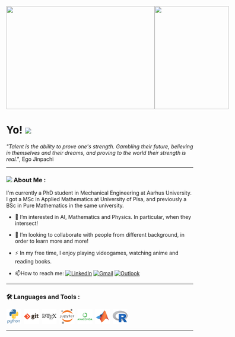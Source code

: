 <div id="header" align="left">
  
</div>

<div align="right">
 
</div>

<div style="display: flex; flex-direction: row;">
 <img src="https://media1.tenor.com/m/fRSrGTkJ-XkAAAAd/naraku-anime.gif" width="400", height="278"/>
  <img width="200" height="278" src="https://spotify-github-profile.kittinanx.com/api/view.svg?uid=roxionsm&cover_image=true&theme=default&show_offline=false&background_color=121212&interchange=false&bar_color_cover=true)">
</div>


<h1>
  Yo!
  <img src="https://media.giphy.com/media/hvRJCLFzcasrR4ia7z/giphy.gif" width="30px"/>
</h1>

*"Talent is the ability to prove one's strength. Gambling their future, believing in themselves and their dreams, and proving to the world their strength is real."*, Ego Jinpachi


---

### <img src="https://media.giphy.com/media/WUlplcMpOCEmTGBtBW/giphy.gif" width="30">  About Me :
I'm currently a PhD student in Mechanical Engineering at Aarhus University. I got a MSc in Applied Mathematics at University of Pisa, and previously a BSc in Pure Mathematics in the same university. 

- :telescope: I’m interested in AI, Mathematics and Physics. In particular, when they intersect!

- :seedling: I’m looking to collaborate with people from different background, in order to learn more and more!

- :zap: In my free time, I enjoy playing videogames, watching anime and reading books.

- :mailbox:How to reach me: [![LinkedIn](https://img.shields.io/badge/linkedin-%230077B5.svg?style=for-the-badge&logo=linkedin&logoColor=white)](https://www.linkedin.com/in/simone-manti-653054210/) [![Gmail](https://img.shields.io/badge/Gmail-D14836?style=for-the-badge&logo=gmail&logoColor=white)](mailto:manti998@gmail.com) [![Outlook](https://img.shields.io/badge/Microsoft_Outlook-0078D4?style=for-the-badge&logo=microsoft-outlook&logoColor=white)](mailto:smanti@mpe.au.dk)

---

### :hammer_and_wrench: Languages and Tools :
<div>
  <img src="https://github.com/devicons/devicon/blob/master/icons/python/python-original-wordmark.svg" title="Python" alt="Python" width="40" height="40"/>&nbsp;
  <img src="https://github.com/devicons/devicon/blob/master/icons/git/git-original-wordmark.svg" title="Git" alt="Git" width="40" height="40"/>&nbsp;
  <img src="https://github.com/devicons/devicon/blob/master/icons/latex/latex-original.svg" title="LaTeX" alt="LaTeX" width="40" height="40"/>&nbsp;
  <img src="https://github.com/devicons/devicon/blob/master/icons/jupyter/jupyter-original-wordmark.svg" title="Jupyter" alt="Jupyter" width="40" height="40"/>&nbsp;
  <img src="https://github.com/devicons/devicon/blob/master/icons/anaconda/anaconda-original-wordmark.svg" title="Anaconda" alt="Anaconda" width="40" height="40"/>&nbsp;
  <img src="https://github.com/devicons/devicon/blob/master/icons/matlab/matlab-original.svg" title="Matlab" alt="Matlab" width="40" height="40"/>&nbsp;
  <img src="https://github.com/devicons/devicon/blob/master/icons/r/r-original.svg" title="R" alt="R" width="40" height="40"/>
</div>

---



<!---
Smantii/Smantii is a ✨ special ✨ repository because its `README.md` (this file) appears on your GitHub profile.
You can click the Preview link to take a look at your changes.
--->
